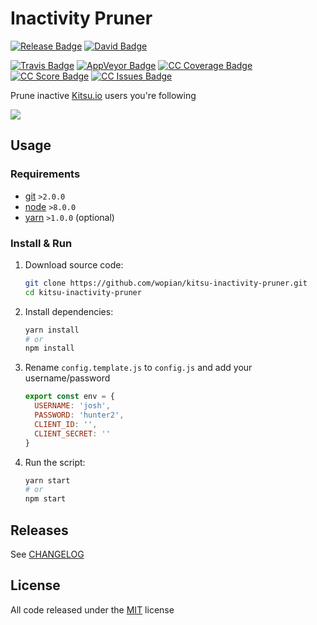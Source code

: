 # Inactivity Pruner

[![Release Badge]][Release]
[![David Badge]][David]

[![Travis Badge]][Travis]
[![AppVeyor Badge]][Appveyor]
[![CC Coverage Badge]][CC Coverage]
[![CC Score Badge]][CC Score]
[![CC Issues Badge]][CC Issues]

Prune inactive [Kitsu.io][KITSU] users you're following

![](https://fat.gfycat.com/SentimentalComfortableGrackle.gif)

## Usage

### Requirements

- [git] `>2.0.0`
- [node] `>8.0.0`
- [yarn] `>1.0.0` (optional)

### Install & Run

1. Download source code:

    ```bash
    git clone https://github.com/wopian/kitsu-inactivity-pruner.git
    cd kitsu-inactivity-pruner
    ```

1. Install dependencies:

    ```bash
    yarn install
    # or
    npm install
    ```

1. Rename `config.template.js` to `config.js` and add your username/password

    ```javascript
    export const env = {
      USERNAME: 'josh',
      PASSWORD: 'hunter2',
      CLIENT_ID: '',
      CLIENT_SECRET: ''
    }
    ```

1. Run the script:

    ```bash
    yarn start
    # or
    npm start
    ```

## Releases

See [CHANGELOG]

## License

All code released under the [MIT] license

[Kitsu]:https://kitsu.io
[git]:https://git-scm.com
[node]:https://nodejs.org
[yarn]:https://yarnpkg.com

[CHANGELOG]:CHANGELOG.md
[MIT]:LICENSE.md

[Release]:https://github.com/wopian/kitsu-inactivity-pruner/releases
[Release Badge]:https://img.shields.io/github/release/wopian/kitsu-inactivity-pruner.svg?style=flat-square
[Travis]:https://travis-ci.org/wopian/kitsu-inactivity-pruner
[Travis Badge]:https://img.shields.io/travis/wopian/kitsu-inactivity-pruner/master.svg?style=flat-square&label=linux%20%26%20macOS
[CC Coverage]:https://codeclimate.com/github/wopian/kitsu-inactivity-pruner/coverage
[CC Coverage Badge]:https://img.shields.io/codeclimate/coverage/github/wopian/kitsu-inactivity-pruner.svg?style=flat-square
[CC Score]:https://codeclimate.com/github/wopian/kitsu-inactivity-pruner
[CC Score Badge]:https://img.shields.io/codeclimate/github/wopian/kitsu-inactivity-pruner.svg?style=flat-square
[CC Issues]:https://codeclimate.com/github/wopian/kitsu-inactivity-pruner/issues
[CC Issues Badge]:https://img.shields.io/codeclimate/issues/github/wopian/kitsu-inactivity-pruner.svg?style=flat-square
[David]:https://david-dm.org/wopian/kitsu-inactivity-pruner
[David Badge]:https://img.shields.io/david/wopian/kitsu-inactivity-pruner.svg?style=flat-square
[AppVeyor]:https://ci.appveyor.com/project/wopian/kitsu-inactivity-pruner
[AppVeyor Badge]:https://img.shields.io/appveyor/ci/wopian/kitsu-inactivity-pruner/master.svg?style=flat-square&label=windows
